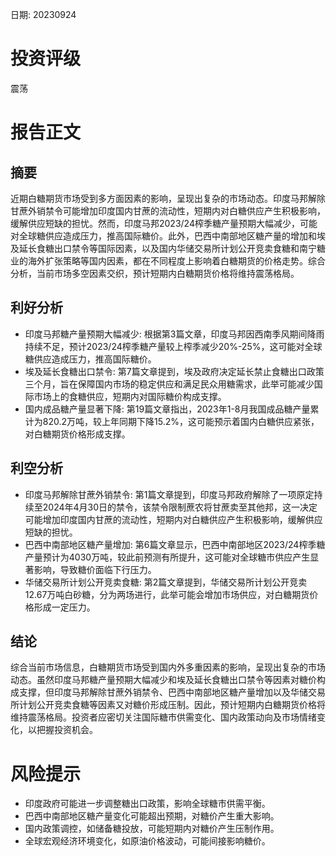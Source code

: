 
日期: 20230924

# 投资评级

震荡

# 报告正文

## 摘要

近期白糖期货市场受到多方面因素的影响，呈现出复杂的市场动态。印度马邦解除甘蔗外销禁令可能增加印度国内甘蔗的流动性，短期内对白糖供应产生积极影响，缓解供应短缺的担忧。然而，印度马邦2023/24榨季糖产量预期大幅减少，可能对全球糖供应造成压力，推高国际糖价。此外，巴西中南部地区糖产量的增加和埃及延长食糖出口禁令等国际因素，以及国内华储交易所计划公开竞卖食糖和南宁糖业的海外扩张策略等国内因素，都在不同程度上影响着白糖期货的价格走势。综合分析，当前市场多空因素交织，预计短期内白糖期货价格将维持震荡格局。

## 利好分析

* 印度马邦糖产量预期大幅减少: 根据第3篇文章，印度马邦因西南季风期间降雨持续不足，预计2023/24榨季糖产量较上榨季减少20%-25%，这可能对全球糖供应造成压力，推高国际糖价。
* 埃及延长食糖出口禁令: 第7篇文章提到，埃及政府决定延长禁止食糖出口政策三个月，旨在保障国内市场的稳定供应和满足民众用糖需求，此举可能减少国际市场上的食糖供应，短期内对国际糖价构成支撑。
* 国内成品糖产量显著下降: 第19篇文章指出，2023年1-8月我国成品糖产量累计为820.2万吨，较上年同期下降15.2%，这可能预示着国内白糖供应紧张，对白糖期货价格形成支撑。

## 利空分析

* 印度马邦解除甘蔗外销禁令: 第1篇文章提到，印度马邦政府解除了一项原定持续至2024年4月30日的禁令，该禁令限制蔗农将甘蔗卖至其他邦，这一决定可能增加印度国内甘蔗的流动性，短期内对白糖供应产生积极影响，缓解供应短缺的担忧。
* 巴西中南部地区糖产量增加: 第6篇文章显示，巴西中南部地区2023/24榨季糖产量预计为4030万吨，较此前预测有所提升，这可能对全球糖市供应产生显著影响，导致糖价面临下行压力。
* 华储交易所计划公开竞卖食糖: 第2篇文章提到，华储交易所计划公开竞卖12.67万吨白砂糖，分为两场进行，此举可能会增加市场供应，对白糖期货价格形成一定压力。

## 结论

综合当前市场信息，白糖期货市场受到国内外多重因素的影响，呈现出复杂的市场动态。虽然印度马邦糖产量预期大幅减少和埃及延长食糖出口禁令等因素对糖价构成支撑，但印度马邦解除甘蔗外销禁令、巴西中南部地区糖产量增加以及华储交易所计划公开竞卖食糖等因素又对糖价形成压制。因此，预计短期内白糖期货价格将维持震荡格局。投资者应密切关注国际糖市供需变化、国内政策动向及市场情绪变化，以把握投资机会。

# 风险提示

* 印度政府可能进一步调整糖出口政策，影响全球糖市供需平衡。
* 巴西中南部地区糖产量变化可能超出预期，对糖价产生重大影响。
* 国内政策调控，如储备糖投放，可能短期内对糖价产生压制作用。
* 全球宏观经济环境变化，如原油价格波动，可能间接影响糖价。
